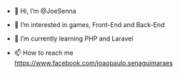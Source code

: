 - 👋 Hi, I’m @JoeSenna
- 👀 I’m interested in games, Front-End and Back-End
- 🌱 I’m currently learning PHP and Laravel

- 📫 How to reach me https://www.facebook.com/joaopaulo.senaguimaraes

<!---
JoeSenna/JoeSenna is a ✨ special ✨ repository because its `README.md` (this file) appears on your GitHub profile.
You can click the Preview link to take a look at your changes.
--->
